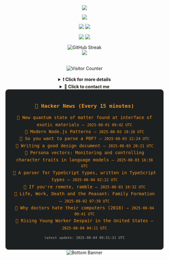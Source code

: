 <div align="center">
  <img src="https://readme-typing-svg.herokuapp.com?font=Fira+Code&weight=600&size=19&duration=3000&pause=1000&color=F7931A&center=true&vCenter=true&width=600&lines=%F0%9F%91%8B+Hi+%2C++I'm+(+Esmaeil+Asadi+%3C%3D%3E+%D8%A7%D8%B3%D9%80%D9%85%D9%80%D8%A7%D8%B9%D9%80%DB%8C%D9%80%D9%84+%D8%A7%D8%B3%D9%80%D8%AF%DB%8C+)"/>
</div>

<p align="center">
  <img src="http://github-profile-summary-cards.vercel.app/api/cards/profile-details?username=Null-Err0r&theme=gruvbox" />
</p>

<p align="center">
  <img src="http://github-profile-summary-cards.vercel.app/api/cards/repos-per-language?username=Null-Err0r&theme=gruvbox" />
  <img src="http://github-profile-summary-cards.vercel.app/api/cards/most-commit-language?username=Null-Err0r&theme=gruvbox" />
</p>

<p align="center">
  <img src="http://github-profile-summary-cards.vercel.app/api/cards/stats?username=Null-Err0r&theme=gruvbox" />
  <img src="http://github-profile-summary-cards.vercel.app/api/cards/productive-time?username=Null-Err0r&theme=gruvbox&utcOffset=8" />
</p>
<div align="center">
  <img src="https://streak-stats.demolab.com/?user=null-err0r&theme=gruvbox" alt="GitHub Streak" />
</div>

<div align="center">
  <img src="https://github-profile-trophy.vercel.app/?username=Null-Err0r&theme=gruvbox&no-frame=true&margin-w=15&margin-h=15&row=2&column=4" />
</div>

<div align="center">
  <br> </br>
  <img src="https://ghvc.kabelkultur.se/?username=null-err0r&abbreviated=true&color=ff5500&label=%E2%81%AE%20%E2%81%AE%E2%81%AE%20%E2%81%AE%E2%81%AE%20%20%F0%9F%91%80%20%E2%81%AE%20%E2%81%AE%E2%81%AE%20%E2%81%AE%E2%81%AEVisitor%E2%81%AE%20%E2%81%AE%E2%81%AE%20%E2%81%AE%E2%81%AE%20%F0%9F%91%80%E2%81%AE%20%E2%81%AE%E2%81%AE%20%E2%81%AE%E2%81%AE%E2%81%AE%20%E2%81%AE%E2%81%AE%20%E2%81%AE%E2%81%AE⁮⁮" alt="Visitor Counter" />
  <br> </br>
</div>
<details align="center">
<summary> <b> ❗️ Click for more details</b> </summary>
<br>
<div align="center">
  <a href="https://next.ossinsight.io/widgets/official/analyze-user-contribution-time-distribution?user_id=19436819&period=all_times" target="_blank" style="display: block;">
    <picture>
      <source media="(prefers-color-scheme: dark)" srcset="https://next.ossinsight.io/widgets/official/analyze-user-contribution-time-distribution/thumbnail.png?user_id=19436819&period=all_times&image_size=auto&color_scheme=dark" width="700" height="auto">
      <img alt="Contribution Time Distribution" src="https://next.ossinsight.io/widgets/official/analyze-user-contribution-time-distribution/thumbnail.png?user_id=19436819&period=all_times&image_size=auto&color_scheme=dark" width="700" height="auto">
    </picture>
  </a>
</div>

<div align="center">
  <a href="https://next.ossinsight.io/widgets/official/compose-user-dashboard-stats?user_id=19436819" target="_blank" style="display: block;">
    <picture>
      <source media="(prefers-color-scheme: dark)" srcset="https://next.ossinsight.io/widgets/official/compose-user-dashboard-stats/thumbnail.png?user_id=19436819&image_size=auto&color_scheme=dark" width="700" height="auto">
      <img alt="Dashboard Stats" src="https://next.ossinsight.io/widgets/official/compose-user-dashboard-stats/thumbnail.png?user_id=19436819&image_size=auto&color_scheme=dark" width="700" height="auto">
    </picture>
  </a>
</div>

<div align="center">
  <a href="https://next.ossinsight.io/widgets/official/compose-org-activity-map?activity=stars&role=stars&owner_id=19436819&period=past_12_months" target="_blank" style="display: block;">
    <picture>
      <source media="(prefers-color-scheme: dark)" srcset="https://next.ossinsight.io/widgets/official/compose-org-activity-map/thumbnail.png?activity=stars&role=stars&owner_id=19436819&period=past_12_months&image_size=4x7&color_scheme=dark" width="700" height="auto">
      <img alt="Geographical Distribution" src="https://next.ossinsight.io/widgets/official/compose-org-activity-map/thumbnail.png?activity=stars&role=stars&owner_id=19436819&period=past_12_months&image_size=4x7&color_scheme=dark" width="700" height="auto">
    </picture>
  </a>
</div>
<div align="center">
  <img src="https://github-readme-activity-graph.vercel.app/graph?username=Null-Err0r&theme=gruvbox" alt="Activity Graph" />
</div>
<br>
</details>

<details align="center">
<summary> <b>  💬  Click to contact me</b> </summary>
<br>
<div align="center">
  <br><br>
  <a href="https://t.me/NullErr0r" target="_blank">
    <img src="https://img.shields.io/badge/Telegram-black?style=for-the-badge&logo=Telegram" alt="Telegram" />
  </a>
</div>
<br>
</details> 














































<!--hn-readme-->
<div align="center" style="border: 1px solid #f7931a; border-radius: 10px; padding: 20px; max-width: 700px; margin: auto; background-color: #1d2021; color: #f7931a; font-family: 'Fira Code', monospace;">

<h3>📰 Hacker News (Every 15 minutes)</h3>

<ul style="list-style-type: none; padding-left: 0; line-height: 1.6;">
  <li>🔹 <a href="https://phys.org/news/2025-07-quantum-state-interface-exotic-materials.html" style="color: #f7931a; text-decoration: none;">New quantum state of matter found at interface of exotic materials</a> — <code>2025-08-01 09:42 UTC</code></li>
  <li>🔹 <a href="https://kashw1n.com/blog/nodejs-2025/" style="color: #f7931a; text-decoration: none;">Modern Node.js Patterns</a> — <code>2025-08-03 19:16 UTC</code></li>
  <li>🔹 <a href="https://eliot-jones.com/2025/8/pdf-parsing-xref" style="color: #f7931a; text-decoration: none;">So you want to parse a PDF?</a> — <code>2025-08-03 22:24 UTC</code></li>
  <li>🔹 <a href="https://grantslatton.com/how-to-design-document" style="color: #f7931a; text-decoration: none;">Writing a good design document</a> — <code>2025-08-03 20:21 UTC</code></li>
  <li>🔹 <a href="https://www.anthropic.com/research/persona-vectors" style="color: #f7931a; text-decoration: none;">Persona vectors: Monitoring and controlling character traits in language models</a> — <code>2025-08-03 16:38 UTC</code></li>
  <li>🔹 <a href="https://github.com/easrng/tsints" style="color: #f7931a; text-decoration: none;">A parser for TypeScript types, written in TypeScript types</a> — <code>2025-08-04 02:12 UTC</code></li>
  <li>🔹 <a href="https://stephango.com/ramblings" style="color: #f7931a; text-decoration: none;">If you're remote, ramble</a> — <code>2025-08-03 10:32 UTC</code></li>
  <li>🔹 <a href="https://acoup.blog/2025/08/01/collections-life-work-death-and-the-peasant-part-iiia-family-formation/" style="color: #f7931a; text-decoration: none;">Life, Work, Death and the Peasant: Family Formation</a> — <code>2025-08-02 07:39 UTC</code></li>
  <li>🔹 <a href="https://www.newyorker.com/magazine/2018/11/12/why-doctors-hate-their-computers" style="color: #f7931a; text-decoration: none;">Why doctors hate their computers (2018)</a> — <code>2025-08-04 00:41 UTC</code></li>
  <li>🔹 <a href="https://www.nber.org/papers/w34071" style="color: #f7931a; text-decoration: none;">Rising Young Worker Despair in the United States</a> — <code>2025-08-04 04:11 UTC</code></li>
</ul>

<p style="font-size: 0.8em; color: #aaaaaa; margin-top: 10px;">
  latest update: 2025-08-04 09:51:21 UTC
</p>

</div>
<!--hn-readme-->















































<div align="center">
  <img src="https://raw.githubusercontent.com/Trilokia/Trilokia/379277808c61ef204768a61bbc5d25bc7798ccf1/bottom_header.svg" alt="Bottom Banner" />
</div>
